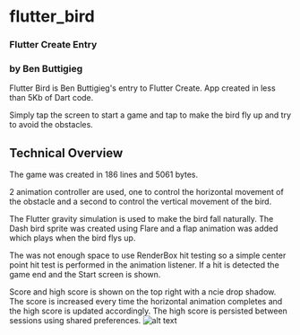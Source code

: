 # flutter_bird
### Flutter Create Entry
### by Ben Buttigieg

Flutter Bird is Ben Buttigieg's entry to Flutter Create. App created in less than 5Kb of Dart code.

Simply tap the screen to start a game and tap to make the bird fly up and try to avoid the obstacles.

## Technical Overview
The game was created in 186 lines and 5061 bytes.

2 animation controller are used, one to control the horizontal movement of the obstacle and a second to control the vertical movement of the bird.

The Flutter gravity simulation is used to make the bird fall naturally.
The Dash bird sprite was created using Flare and a flap animation was added which plays when the bird flys up.

The was not enough space to use RenderBox hit testing so a simple center point hit test is performed in the animation listener.
If a hit is detected the game end and the Start screen is shown.

Score and high score is shown on the top right with a ncie drop shadow.
The score is increased every time the horizontal animation completes and the high score is updated accordingly. The high score is persisted between sessions using shared preferences.
![alt text](https://github.com/BenBtg/FlutterBird/blob/master/FlutterBirdVideo.gif "Flutter Bird Video")
